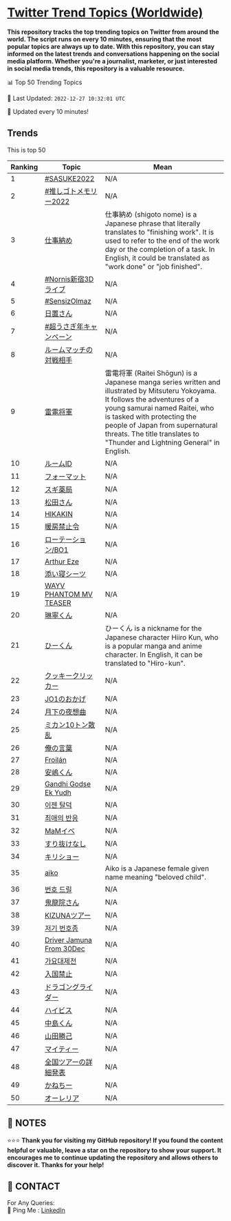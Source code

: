 [Twitter Trend Topics (Worldwide)](https://github.com/ErcinDedeoglu/Twitter-Trend-Topics)
==========

**This repository tracks the top trending topics on Twitter from around the world. 
The script runs on every 10 minutes, ensuring that the most popular topics are always up to date. 
With this repository, you can stay informed on the latest trends and conversations happening on the social media platform. 
Whether you're a journalist, marketer, or just interested in social media trends, this repository is a valuable resource.**


📊 Top 50 Trending Topics

📆 Last Updated: `2022-12-27 10:32:01 UTC`

🔧 Updated every 10 minutes!


## Trends

This is top 50

| Ranking | Topic | Mean |
| ------- | ------------ | ------------ |
| 1 | [#SASUKE2022](http://twitter.com/search?q=%23SASUKE2022) | N/A |
| 2 | [#推しゴトメモリー2022](http://twitter.com/search?q=%23%e6%8e%a8%e3%81%97%e3%82%b4%e3%83%88%e3%83%a1%e3%83%a2%e3%83%aa%e3%83%bc2022) | N/A |
| 3 | [仕事納め](http://twitter.com/search?q=%e4%bb%95%e4%ba%8b%e7%b4%8d%e3%82%81) | 仕事納め (shigoto nome) is a Japanese phrase that literally translates to "finishing work". It is used to refer to the end of the work day or the completion of a task. In English, it could be translated as "work done" or "job finished". |
| 4 | [#Nornis新宿3Dライブ](http://twitter.com/search?q=%23Nornis%e6%96%b0%e5%ae%bf3D%e3%83%a9%e3%82%a4%e3%83%96) | N/A |
| 5 | [#SensizOlmaz](http://twitter.com/search?q=%23SensizOlmaz) | N/A |
| 6 | [日置さん](http://twitter.com/search?q=%e6%97%a5%e7%bd%ae%e3%81%95%e3%82%93) | N/A |
| 7 | [#超うさぎ年キャンペーン](http://twitter.com/search?q=%23%e8%b6%85%e3%81%86%e3%81%95%e3%81%8e%e5%b9%b4%e3%82%ad%e3%83%a3%e3%83%b3%e3%83%9a%e3%83%bc%e3%83%b3) | N/A |
| 8 | [ルームマッチの対戦相手](http://twitter.com/search?q=%e3%83%ab%e3%83%bc%e3%83%a0%e3%83%9e%e3%83%83%e3%83%81%e3%81%ae%e5%af%be%e6%88%a6%e7%9b%b8%e6%89%8b) | N/A |
| 9 | [雷電将軍](http://twitter.com/search?q=%e9%9b%b7%e9%9b%bb%e5%b0%86%e8%bb%8d) | 雷電将軍 (Raitei Shōgun) is a Japanese manga series written and illustrated by Mitsuteru Yokoyama. It follows the adventures of a young samurai named Raitei, who is tasked with protecting the people of Japan from supernatural threats. The title translates to "Thunder and Lightning General" in English. |
| 10 | [ルームID](http://twitter.com/search?q=%e3%83%ab%e3%83%bc%e3%83%a0ID) | N/A |
| 11 | [フォーマット](http://twitter.com/search?q=%e3%83%95%e3%82%a9%e3%83%bc%e3%83%9e%e3%83%83%e3%83%88) | N/A |
| 12 | [スギ薬局](http://twitter.com/search?q=%e3%82%b9%e3%82%ae%e8%96%ac%e5%b1%80) | N/A |
| 13 | [松田さん](http://twitter.com/search?q=%e6%9d%be%e7%94%b0%e3%81%95%e3%82%93) | N/A |
| 14 | [HIKAKIN](http://twitter.com/search?q=HIKAKIN) | N/A |
| 15 | [暖房禁止令](http://twitter.com/search?q=%e6%9a%96%e6%88%bf%e7%a6%81%e6%ad%a2%e4%bb%a4) | N/A |
| 16 | [ローテーション/BO1](http://twitter.com/search?q=%e3%83%ad%e3%83%bc%e3%83%86%e3%83%bc%e3%82%b7%e3%83%a7%e3%83%b3%2fBO1) | N/A |
| 17 | [Arthur Eze](http://twitter.com/search?q=Arthur+Eze) | N/A |
| 18 | [添い寝シーツ](http://twitter.com/search?q=%e6%b7%bb%e3%81%84%e5%af%9d%e3%82%b7%e3%83%bc%e3%83%84) | N/A |
| 19 | [WAYV PHANTOM MV TEASER](http://twitter.com/search?q=WAYV+PHANTOM+MV+TEASER) | N/A |
| 20 | [琳寧くん](http://twitter.com/search?q=%e7%90%b3%e5%af%a7%e3%81%8f%e3%82%93) | N/A |
| 21 | [ひーくん](http://twitter.com/search?q=%e3%81%b2%e3%83%bc%e3%81%8f%e3%82%93) | ひーくん is a nickname for the Japanese character Hiiro Kun, who is a popular manga and anime character. In English, it can be translated to "Hiro-kun". |
| 22 | [クッキークリッカー](http://twitter.com/search?q=%e3%82%af%e3%83%83%e3%82%ad%e3%83%bc%e3%82%af%e3%83%aa%e3%83%83%e3%82%ab%e3%83%bc) | N/A |
| 23 | [JO1のおかげ](http://twitter.com/search?q=JO1%e3%81%ae%e3%81%8a%e3%81%8b%e3%81%92) | N/A |
| 24 | [月下の夜想曲](http://twitter.com/search?q=%e6%9c%88%e4%b8%8b%e3%81%ae%e5%a4%9c%e6%83%b3%e6%9b%b2) | N/A |
| 25 | [ミカン10トン散乱](http://twitter.com/search?q=%e3%83%9f%e3%82%ab%e3%83%b310%e3%83%88%e3%83%b3%e6%95%a3%e4%b9%b1) | N/A |
| 26 | [俺の言葉](http://twitter.com/search?q=%e4%bf%ba%e3%81%ae%e8%a8%80%e8%91%89) | N/A |
| 27 | [Froilán](http://twitter.com/search?q=Froil%c3%a1n) | N/A |
| 28 | [安嶋くん](http://twitter.com/search?q=%e5%ae%89%e5%b6%8b%e3%81%8f%e3%82%93) | N/A |
| 29 | [Gandhi Godse Ek Yudh](http://twitter.com/search?q=Gandhi+Godse+Ek+Yudh) | N/A |
| 30 | [이젠 탈덕](http://twitter.com/search?q=%ec%9d%b4%ec%a0%a0+%ed%83%88%eb%8d%95) | N/A |
| 31 | [최애의 반응](http://twitter.com/search?q=%ec%b5%9c%ec%95%a0%ec%9d%98+%eb%b0%98%ec%9d%91) | N/A |
| 32 | [MaMイベ](http://twitter.com/search?q=MaM%e3%82%a4%e3%83%99) | N/A |
| 33 | [すり抜けなし](http://twitter.com/search?q=%e3%81%99%e3%82%8a%e6%8a%9c%e3%81%91%e3%81%aa%e3%81%97) | N/A |
| 34 | [キリショー](http://twitter.com/search?q=%e3%82%ad%e3%83%aa%e3%82%b7%e3%83%a7%e3%83%bc) | N/A |
| 35 | [aiko](http://twitter.com/search?q=aiko) | Aiko is a Japanese female given name meaning "beloved child". |
| 36 | [번호 드릴](http://twitter.com/search?q=%eb%b2%88%ed%98%b8+%eb%93%9c%eb%a6%b4) | N/A |
| 37 | [鬼龍院さん](http://twitter.com/search?q=%e9%ac%bc%e9%be%8d%e9%99%a2%e3%81%95%e3%82%93) | N/A |
| 38 | [KIZUNAツアー](http://twitter.com/search?q=KIZUNA%e3%83%84%e3%82%a2%e3%83%bc) | N/A |
| 39 | [저기 번호좀](http://twitter.com/search?q=%ec%a0%80%ea%b8%b0+%eb%b2%88%ed%98%b8%ec%a2%80) | N/A |
| 40 | [Driver Jamuna From 30Dec](http://twitter.com/search?q=Driver+Jamuna+From+30Dec) | N/A |
| 41 | [가요대제전](http://twitter.com/search?q=%ea%b0%80%ec%9a%94%eb%8c%80%ec%a0%9c%ec%a0%84) | N/A |
| 42 | [入国禁止](http://twitter.com/search?q=%e5%85%a5%e5%9b%bd%e7%a6%81%e6%ad%a2) | N/A |
| 43 | [ドラゴングライダー](http://twitter.com/search?q=%e3%83%89%e3%83%a9%e3%82%b4%e3%83%b3%e3%82%b0%e3%83%a9%e3%82%a4%e3%83%80%e3%83%bc) | N/A |
| 44 | [ハイビス](http://twitter.com/search?q=%e3%83%8f%e3%82%a4%e3%83%93%e3%82%b9) | N/A |
| 45 | [中島くん](http://twitter.com/search?q=%e4%b8%ad%e5%b3%b6%e3%81%8f%e3%82%93) | N/A |
| 46 | [山田勝己](http://twitter.com/search?q=%e5%b1%b1%e7%94%b0%e5%8b%9d%e5%b7%b1) | N/A |
| 47 | [マイティー](http://twitter.com/search?q=%e3%83%9e%e3%82%a4%e3%83%86%e3%82%a3%e3%83%bc) | N/A |
| 48 | [全国ツアーの詳細発表](http://twitter.com/search?q=%e5%85%a8%e5%9b%bd%e3%83%84%e3%82%a2%e3%83%bc%e3%81%ae%e8%a9%b3%e7%b4%b0%e7%99%ba%e8%a1%a8) | N/A |
| 49 | [かねちー](http://twitter.com/search?q=%e3%81%8b%e3%81%ad%e3%81%a1%e3%83%bc) | N/A |
| 50 | [オーレリア](http://twitter.com/search?q=%e3%82%aa%e3%83%bc%e3%83%ac%e3%83%aa%e3%82%a2) | N/A |




## 📝 NOTES

⭐⭐⭐ **Thank you for visiting my GitHub repository! If you found the content helpful or valuable, leave a star on the repository to show your support. It encourages me to continue updating the repository and allows others to discover it. Thanks for your help!**

## 📨 CONTACT

 For Any Queries:  
            🏓 Ping Me : [LinkedIn](https://www.linkedin.com/in/ercindedeoglu/)